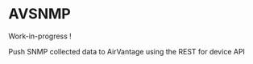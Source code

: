 AVSNMP
======

Work-in-progress !

Push SNMP collected data to AirVantage using the REST for device API

